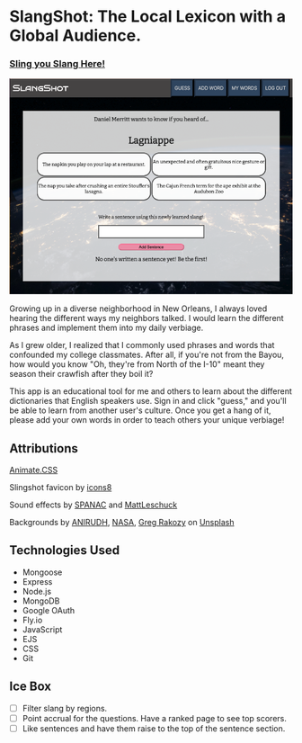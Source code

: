 # SlangShot: The Local Lexicon with a Global Audience.
### [Sling you Slang Here!](https://slangshot.fly.dev/)
<img width="1440" alt="Screenshot of SlangShot" src="public/assets/images/screenshot.png">

Growing up in a diverse neighborhood in New Orleans, I always loved hearing the different ways my neighbors talked. I would learn the different phrases and implement them into my daily verbiage. 

As I grew older, I realized that I commonly used phrases and words that confounded my college classmates. After all, if you're not from the Bayou, how would you know "Oh, they're from North of the I-10" meant they season their crawfish after they boil it?

This app is an educational tool for me and others to learn about the different dictionaries that English speakers use. Sign in and click "guess," and you'll be able to learn from another user's culture. Once you get a hang of it, please add your own words in order to teach others your unique verbiage!

## Attributions

[Animate.CSS](animate.style)

Slingshot favicon by [icons8](https://icons8.com/icons/set/slingshot)

Sound effects by [SPANAC](https://www.freesoundslibrary.com/sike-sound-effect/) and [MattLeschuck](https://pixabay.com/sound-effects/success-bell-6776/)


Backgrounds by <a href="https://unsplash.com/pt-br/@lanirudhreddy?utm_source=unsplash&utm_medium=referral&utm_content=creditCopyText">ANIRUDH</a>, <a href="https://unsplash.com/@nasa?utm_source=unsplash&utm_medium=referral&utm_content=creditCopyText">NASA</a>, <a href="https://unsplash.com/@grakozy?utm_source=unsplash&utm_medium=referral&utm_content=creditCopyText">Greg Rakozy</a> on <a href="https://unsplash.com/images/nature/earth?utm_source=unsplash&utm_medium=referral&utm_content=creditCopyText">Unsplash</a>


## Technologies Used
- Mongoose
- Express
- Node.js
- MongoDB
- Google OAuth
- Fly.io
- JavaScript
- EJS
- CSS
- Git

## Ice Box
- [ ] Filter slang by regions.
- [ ] Point accrual for the questions. Have a ranked page to see top scorers.
- [ ] Like sentences and have them raise to the top of the sentence section.